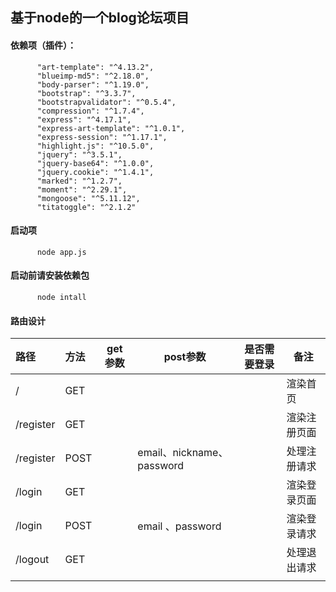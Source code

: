 ## 基于node的一个blog论坛项目

  #### 依赖项（插件）：    
          "art-template": "^4.13.2",
          "blueimp-md5": "^2.18.0",
          "body-parser": "^1.19.0",
          "bootstrap": "^3.3.7",
          "bootstrapvalidator": "^0.5.4",
          "compression": "^1.7.4",
          "express": "^4.17.1",
          "express-art-template": "^1.0.1",
          "express-session": "^1.17.1",
          "highlight.js": "^10.5.0",
          "jquery": "^3.5.1",
          "jquery-base64": "^1.0.0",
          "jquery.cookie": "^1.4.1",
          "marked": "^1.2.7",
          "moment": "^2.29.1",
          "mongoose": "^5.11.12",
          "titatoggle": "^2.1.2"  
  #### 启动项  
  ~~~
        node app.js 
  ~~~
  #### 启动前请安装依赖包  
  ~~~
        node intall
  ~~~
   #### 路由设计

| 路径      | 方法 | get参数 | post参数                  | 是否需要登录 | 备注         |
| :-------- | :--- | ------- | ------------------------- | ------------ | ------------ |
| /         | GET  |         |                           |              | 渲染首页     |
| /register | GET  |         |                           |              | 渲染注册页面 |
| /register | POST |         | email、nickname、password |              | 处理注册请求 |
| /login    | GET  |         |                           |              | 渲染登录页面 |
| /login    | POST |         | email 、password          |              | 渲染登录请求 |
| /logout   | GET  |         |                           |              | 处理退出请求 |
|           |      |         |                           |              |              |



